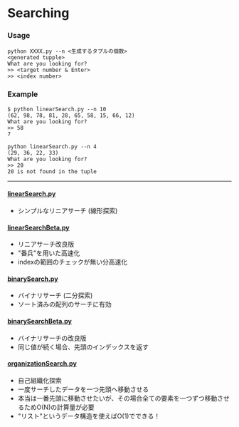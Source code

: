# Searching

### Usage
```
python XXXX.py --n <生成するタプルの個数>
<generated tupple>
What are you looking for?
>> <target number & Enter>
>> <index number>
```

### Example
```
$ python linearSearch.py --n 10
(62, 98, 78, 81, 28, 65, 58, 15, 66, 12)
What are you looking for?
>> 58
7
```
```
python linearSearch.py --n 4
(29, 36, 22, 33)
What are you looking for?
>> 20
20 is not found in the tuple

```

---

#### [linearSearch.py](https://github.com/Wotipati/dataStructuresAndAlgorithms/blob/master/Searching/linearSearch.py)
- シンプルなリニアサーチ (線形探索)

#### [linearSearchBeta.py](https://github.com/Wotipati/dataStructuresAndAlgorithms/blob/master/Searching/linearSearchBeta.py)
- リニアサーチ改良版
- "番兵"を用いた高速化
- indexの範囲のチェックが無い分高速化

#### [binarySearch.py](https://github.com/Wotipati/dataStructuresAndAlgorithms/blob/master/Searching/binarySearch.py)
- バイナリサーチ (二分探索)
- ソート済みの配列のサーチに有効

#### [binarySearchBeta.py](https://github.com/Wotipati/dataStructuresAndAlgorithms/blob/master/Searching/binarySearchBeta.py)
- バイナリサーチの改良版
- 同じ値が続く場合、先頭のインデックスを返す

#### [organizationSearch.py](https://github.com/Wotipati/dataStructuresAndAlgorithms/blob/master/Searching/organizationSearch.py)
- 自己組織化探索
- 一度サーチしたデータを一つ先頭へ移動させる
- 本当は一番先頭に移動させたいが、その場合全ての要素を一つずつ移動させるためO(N)の計算量が必要
- "リスト"というデータ構造を使えばO(1)でできる！